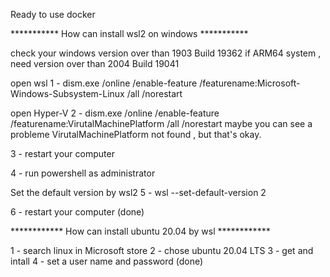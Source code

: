 Ready to use docker 


*********** How can install wsl2 on windows ***********

check your windows version over than 1903 Build 19362
if ARM64 system , need version over than 2004 Build 19041

open wsl
1 - dism.exe /online /enable-feature /featurename:Microsoft-Windows-Subsystem-Linux /all /norestart

open Hyper-V
2 - dism.exe /online /enable-feature /featurename:VirutalMachinePlatform /all /norestart
maybe you can see a probleme VirutalMachinePlatform not found , but that's okay.

3 - restart your computer

4 - run powershell as administrator

Set the default version by wsl2
5 - wsl --set-default-version 2

6 - restart your computer (done)


************ How can install ubuntu 20.04 by wsl ************

1 - search linux in Microsoft store
2 - chose ubuntu 20.04 LTS 
3 - get and intall
4 - set a user name and password (done)